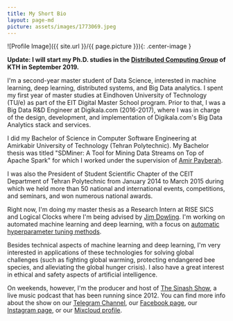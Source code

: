 ```yaml
---
title: My Short Bio
layout: page-md
picture: assets/images/1773069.jpeg
---
```

![Profile Image]({{ site.url }}/{{ page.picture }}){: .center-image }

**Update: I will start my Ph.D. studies in the [Distributed Computing Group](https://dcatkth.github.io) of KTH in September 2019.**

I'm a second-year master student of Data Science, interested in machine learning, deep learning, distributed systems, and Big Data analytics. I spent my first year of master studies at Eindhoven University of Technology (TU/e) as part of the EIT Digital Master School program. Prior to that, I was a Big Data R&D Engineer at Digikala.com (2016-2017), where I was in charge of the design, development, and implementation of Digikala.com's Big Data Analytics stack and services.

I did my Bachelor of Science in Computer Software Engineering at Amirkabir University of Technology (Tehran Polytechnic). My Bachelor thesis was titled "SDMiner: A Tool for Mining Data Streams on Top of Apache Spark" for which I worked under the supervision of [Amir Payberah](https://www.kth.se/profile/payberah).

I was also the President of Student Scientific Chapter of the CEIT Department of Tehran Polytechnic from January 2014 to March 2015 during which we held more than 50 national and international events, competitions, and seminars, and won numerous national awards.

Right now, I'm doing my master thesis as a Research Intern at RISE SICS and Logical Clocks where I'm being advised by [Jim Dowling](https://www.kth.se/profile/jdowling). I'm working on automated machine learning and deep learning, with a focus on [automatic hyperparameter tuning methods](../automatic-hyperparameter-tuning-thesis-intro/).

Besides technical aspects of machine learning and deep learning, I'm very interested in applications of these technologies for solving global challenges (such as fighting global warming, protecting endangered bee species, and alleviating the global hunger crisis). I also have a great interest in ethical and safety aspects of artificial intelligence.

On weekends, however, I'm the producer and host of [The Sinash Show](http://sinash.ir/radio/player.html), a live music podcast that has been running since 2012. You can find more info about the show on our [Telegram Channel](https://t.me/TheSinashShow), our [Facebook page](https://fb.com/TheSinashShow), our [Instagram page](https://instagram.com/TheSinashShow), or our [Mixcloud profile](https://mixcloud.com/TheSinashShow). 
